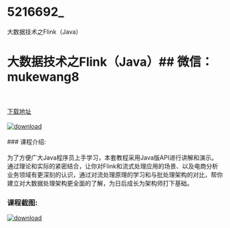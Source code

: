 # 5216692_
大数据技术之Flink（Java）
# 大数据技术之Flink（Java）## 微信：mukewang8
<br/></br>[下载地址](http://www.36tz.cn/article/5216692 "下载地址")
<br/></br>[![download](http://36tz.cn/muke_img/2020_12_12345-300x169.jpg "下载地址")](http://www.36tz.cn/article/5216692 "下载地址")
<br/></br>### 课程介绍:<br/></br>为了方便广大Java程序员上手学习，本套教程采用Java版API进行讲解和演示。通过理论和实际的紧密结合，让你对Flink和流式处理应用的场景、以及电商分析业务领域有更深刻的认识，通过对流处理原理的学习和与批处理架构的对比，帮你建立对大数据处理架构更全面的了解，为日后成长为架构师打下基础。

### 课程截图:
[![download](http://36tz.cn/muke_img/2020_12_1-7.png "下载地址")](http://www.36tz.cn/article/5216692 "下载地址")
